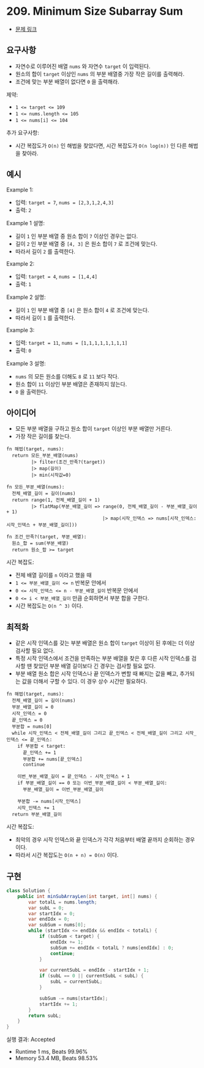 # 209. Minimum Size Subarray Sum

- [문제 링크](https://leetcode.com/problems/minimum-size-subarray-sum/)

## 요구사항

- 자연수로 이루어진 배열 `nums` 와 자연수 `target` 이 입력된다.
- 원소의 합이 `target` 이상인 `nums` 의 부분 배열중 가장 작은 길이를 출력해라.
- 조건에 맞는 부분 배열이 없다면 `0` 을 출력해라.

제약:

- `1 <= target <= 109`
- `1 <= nums.length <= 105`
- `1 <= nums[i] <= 104`

추가 요구사항:

- 시간 복잡도가 `O(n)` 인 해법을 찾았다면, 시간 복잡도가 `O(n log(n))` 인 다른 해법을 찾아라.

## 예시

Example 1:

- 입력: `target = 7`, `nums = [2,3,1,2,4,3]`
- 출력: `2`

Example 1 설명:

- 길이 `1` 인 부분 배열 중 원소 합이 `7` 이상인 경우는 없다.
- 길이 `2` 인 부분 배열 중 `[4, 3]` 은 원소 합이 `7` 로 조건에 맞는다.
- 따라서 길이 `2` 를 출력한다.

Example 2:

- 입력: `target = 4`, `nums = [1,4,4]`
- 출력: `1`

Example 2 설명:

- 길이 `1` 인 부분 배열 중 `[4]` 은 원소 합이 `4` 로 조건에 맞는다.
- 따라서 길이 `1` 를 출력한다.

Example 3:

- 입력: `target = 11`, `nums = [1,1,1,1,1,1,1,1]`
- 출력: `0`

Example 3 설명:

- `nums` 의 모든 원소를 더해도 `8` 로 `11` 보다 작다.
- 원소 합이 `11` 이상인 부분 배열은 존재하지 않는다.
- `0` 을 출력한다.

## 아이디어

- 모든 부분 배열을 구하고 원소 합이 `target` 이상인 부분 배열만 거른다.
- 가장 작은 길이를 찾는다.

```text
fn 해법(target, nums):
  return 모든_부분_배열(nums)
         |> filter(조건_만족?(target))
         |> map(길이)
         |> min(시작값=0)
  
fn 모든_부분_배열(nums):
  전체_배열_길이 = 길이(nums)
  return range(1, 전체_배열_길이 + 1)
         |> flatMap(부분_배열_길이 => range(0, 전체_배열_길이 - 부분_배열_길이 + 1)
                                   |> map(시작_인덱스 => nums[시작_인덱스:시작_인덱스 + 부분_배열_길이]))
  
fn 조건_만족?(target, 부분_배열):
  원소_합 = sum(부분_배열)
  return 원소_합 >= target
```

시간 복잡도:

- 전체 배열 길이를 `n` 이라고 했을 때
- `1 <= 부분_배열_길이 <= n` 반복문 안에서
- `0 <= 시작_인덱스 <= n - 부분_배열_길이` 반복문 안에서
- `0 <= i < 부분_배열_길이` 만큼 순회하면서 부분 합을 구한다.
- 시간 복잡도는 `O(n ^ 3)` 이다.

## 최적화

- 같은 시작 인덱스를 갖는 부분 배열은 원소 합이 `target` 이상이 된 후에는 더 이상 검사할 필요 없다.
- 특정 시작 인덱스에서 조건을 만족하는 부분 배열을 찾은 후 다른 시작 인덱스를 검사할 땐 찾았던 부분 배열 길이보다 긴 경우는 검사할 필요 없다.
- 부분 배열 원소 합은 시작 인덱스나 끝 인덱스가 변할 때 빠지는 값을 빼고, 추가되는 값을 더해서 구할 수 있다. 이 경우 상수 시간만 필요하다.

```text
fn 해법(target, nums):
  전체_배열_길이 = 길이(nums)
  부분_배열_길이 = 0
  시작_인덱스 = 0
  끝_인덱스 = 0
  부분합 = nums[0]
  while 시작_인덱스 < 전체_배열_길이 그리고 끝_인덱스 < 전체_배열_길이 그리고 시작_인덱스 <= 끝_인덱스:
    if 부분합 < target:
      끝_인덱스 += 1
      부분합 += nums[끝_인덱스]
      continue
      
    이번_부분_배열_길이 = 끝_인덱스 - 시작_인덱스 + 1
    if 부분_배열_길이 == 0 또는 이번_부분_배열_길이 < 부분_배열_길이:
      부분_배열_길이 = 이번_부분_배열_길이
      
    부분합 -= nums[시작_인덱스]
    시작_인덱스 += 1
  return 부분_배열_길이
```

시간 복잡도:

- 최악의 경우 시작 인덱스와 끝 인덱스가 각각 처음부터 배열 끝까지 순회하는 경우이다.
- 따라서 시간 복잡도는 `O(n + n) = O(n)` 이다.

## 구현

```java
class Solution {
    public int minSubArrayLen(int target, int[] nums) {
        var totalL = nums.length;
        var subL = 0;
        var startIdx = 0;
        var endIdx = 0;
        var subSum = nums[0];
        while (startIdx <= endIdx && endIdx < totalL) {
            if (subSum < target) {
                endIdx += 1;
                subSum += endIdx < totalL ? nums[endIdx] : 0;
                continue;
            }

            var currentSubL = endIdx - startIdx + 1;
            if (subL == 0 || currentSubL < subL) {
                subL = currentSubL;
            }

            subSum -= nums[startIdx];
            startIdx += 1;
        }
        return subL;
    }
}
```

실행 결과: Accepted

- Runtime 1 ms, Beats 99.96%
- Memory 53.4 MB, Beats 98.53%
 